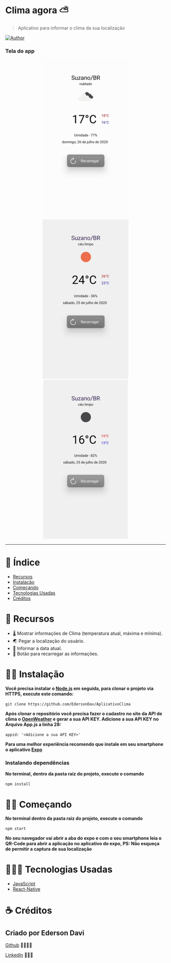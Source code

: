 # Clima agora ⛅

>Aplicativo para informar o clima da sua localização

[![Author](https://img.shields.io/badge/author-EdersonDav-000000?style=flat-square)](https://github.com/EdersonDav)

### Tela do app
<div align="center" >
<img src=".github/cl1.jpeg?raw=true" height="500px"/>
<img src=".github/cl2.jpeg?raw=true" height="500px"/>
<img src=".github/cl3.jpeg?raw=true" height="500px"/>
</div>

---

# :pushpin: Índice

- [Recursos](#rocket-recursos)
- [Instalação](#-instalação)
- [Começando](#-começando)
- [Tecnologias Usadas](#-tecnologias-usadas)
- [Créditos](#-créditos)

# :rocket: Recursos

- 🌡️ Mostrar informações de Clima (temperatura atual, máxima e mínima).
- 🌏 Pegar a localização do usuário.
- 📅 Informar a data atual.
- 🔘 Botão para recarregar as informações.

# 👷🏿 Instalação

**Você precisa instalar o [Node.js](https://nodejs.org/en/download/) em seguida, para clonar o projeto via HTTPS, execute este comando:**

`git clone https://github.com/EdersonDav/AplicativoClima`

**Após clonar o repositório você precisa fazer o cadastro no site da API de clima o [OpenWeather](https://openweathermap.org/) e gerar a sua API KEY. Adicione a sua API KEY no Arquivo App.js a linha 28:**

`appid: '<Adicione a sua API KEY>'`

**Para uma melhor experiência recomendo que instale em seu smartphone o aplicativo [Expo](https://expo.io/)**

### Instalando dependências

**No terminal, dentro da pasta raiz do projeto, execute o comando**

`npm install`

# 🏃🏿 Começando

**No terminal dentro da pasta raiz do projeto, execute o comando**

`npm start`

**No seu navegador vai abrir a aba do expo e com o seu smartphone leia o QR-Code para abrir a aplicação no aplicativo do expo, PS: Não esqueça de permitir a captura de sua localização**

# 👨🏿‍💻 Tecnologias Usadas
* [JavaScript](https://developer.mozilla.org/en-US/docs/Web/JavaScript)
* [React-Native](https://reactnative.dev/)

# ☕ Créditos

## Criado por Ederson Davi</i>

[Github](https://github.com/EdersonDav) 👨🏿‍🎓🚀

[LinkedIn](www.linkedin.com/in/silvaedersonqueiroz) 👨🏿‍👔
